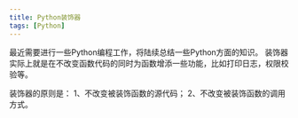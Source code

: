 ```yaml
---
title: Python装饰器
tags: [Python]
---
```


最近需要进行一些Python编程工作，将陆续总结一些Python方面的知识。
装饰器实际上就是在不改变函数代码的同时为函数增添一些功能，比如打印日志，权限校验等。

装饰器的原则是：
1、不改变被装饰函数的源代码；
2、不改变被装饰函数的调用方式。

